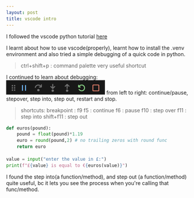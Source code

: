```yaml
---
layout: post
title: vscode intro
---
```


I followed the vscode python tutorial [here](https://code.visualstudio.com/docs/python/python-tutorial)

I learnt about how to use vscode(properly), learnt how to install the .venv environment and also tried a simple debugging of a quick code in python. 

> ctrl+shift+p : command palette
> very useful shortcut  

I continued to learn about debugging:
![debugging tool bar](/images/debugging%20tool%20bar.png)
from left to right: continue/pause, stepover, step into, step out, restart and stop. 

> shortcuts:
> breakpoint : f9
> f5 : continue
> f6 : pause
> f10 : step over
> f11 : step into
> shift+f11 : step out

```python
def euros(pound):
    pound = float(pound)*1.19
    euro = round(pound,2) # no trailing zeros with round func
    return euro

value = input("enter the value in £:")
print(f"£{value} is equal to €{euros(value)}")
```

I found the step into(a function/method), and step out (a function/method) quite useful, bc it lets you see the process when you're calling that func/method.